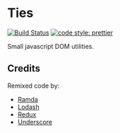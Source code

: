 # Ties 

[![Build Status](https://travis-ci.org/luwes/ties.svg?branch=master)](https://travis-ci.org/luwes/ties)
[![code style: prettier](https://img.shields.io/badge/code_style-prettier-ff69b4.svg?style=flat-square)](https://github.com/prettier/prettier)

Small javascript DOM utilities.

## Credits

Remixed code by:

- [Ramda](https://github.com/ramda/ramda)
- [Lodash](https://github.com/lodash/lodash)
- [Redux](https://github.com/reactjs/redux)
- [Underscore](https://github.com/jashkenas/underscore)
